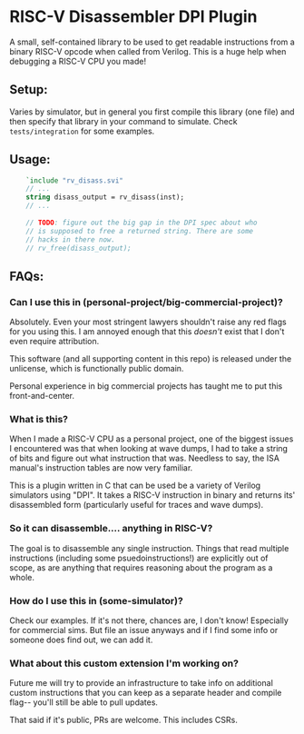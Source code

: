 RISC-V Disassembler DPI Plugin
=============================

A small, self-contained library to be used to get readable instructions from
a binary RISC-V opcode when called from Verilog. This is a huge help when
debugging a RISC-V CPU you made!

Setup:
------

Varies by simulator, but in general you first compile this library (one file)
and then specify that library in your command to simulate. Check `tests/integration`
for some examples.


Usage:
-----

```systemverilog
    `include "rv_disass.svi"
    // ...
    string disass_output = rv_disass(inst);
    // ...
    
    // TODO: figure out the big gap in the DPI spec about who
    // is supposed to free a returned string. There are some
    // hacks in there now.
    // rv_free(disass_output);

```


FAQs:
-----

### Can I use this in (personal-project/big-commercial-project)?

Absolutely. Even your most stringent lawyers shouldn't raise any red flags for
you using this. I am annoyed enough that this *doesn't* exist that I don't even
require attribution.

This software (and all supporting content in this repo) is released under the
unlicense, which is functionally public domain.

Personal experience in big commercial projects has taught me to put this
front-and-center.

### What is this?

When I made a RISC-V CPU as a personal project, one of the biggest issues
I encountered was that when looking at wave dumps, I had to take a string
of bits and figure out what instruction that was. Needless to say, the
ISA manual's instruction tables are now very familiar.

This is a plugin written in C that can be used be a variety of Verilog
simulators using "DPI". It takes a RISC-V instruction in binary and returns
its' disassembled form (particularly useful for traces and wave dumps).

### So it can disassemble.... anything in RISC-V?

The goal is to disassemble any single instruction. Things that read multiple
instructions (including some psuedoinstructions!) are explicitly out of scope,
as are anything that requires reasoning about the program as a whole.

### How do I use this in (some-simulator)?

Check our examples. If it's not there, chances are, I don't know! Especially for
commercial sims. But file an issue anyways and if I find some info or someone
does find out, we can add it.

### What about this custom extension I'm working on?

Future me will try to provide an infrastructure to take info on
additional custom instructions that you can keep as a separate header
and compile flag-- you'll still be able to pull updates.

That said if it's public, PRs are welcome. This includes CSRs.

